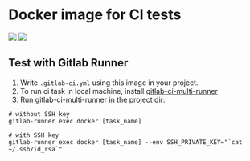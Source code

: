 Docker image for CI tests
========================================================

[![](https://images.microbadger.com/badges/version/ridibooks/performance-php-test.svg)](http://microbadger.com/images/ridibooks/performance-php-test "Get your own version badge on microbadger.com")
[![](https://images.microbadger.com/badges/image/ridibooks/performance-php-test.svg)](http://microbadger.com/images/ridibooks/performance-php-test "Get your own version badge on microbadger.com")

Test with Gitlab Runner
-----
1. Write `.gitlab-ci.yml` using this image in your project.
2. To run ci task in local machine, install [gitlab-ci-multi-runner](https://gitlab.com/gitlab-org/gitlab-ci-multi-runner)
3. Run gitlab-ci-multi-runner in the project dir:

```
# without SSH key
gitlab-runner exec docker [task_name]

# with SSH key
gitlab-runner exec docker [task_name] --env SSH_PRIVATE_KEY="`cat ~/.ssh/id_rsa`"
```
